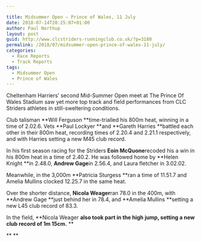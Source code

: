 ```yaml
---

title: Midsummer Open – Prince of Wales, 11 July
date: 2018-07-14T20:25:07+01:00
author: Paul Northup
layout: post
guid: http://www.clcstriders-runningclub.co.uk/?p=3180
permalink: /2018/07/midsummer-open-prince-of-wales-11-july/
categories:
  - Race Reports
  - Track Reports
tags:
  - Midsummer Open
  - Prince of Wales
---
```

Cheltenham Harriers’ second Mid-Summer Open meet at The Prince Of Wales Stadium saw yet more top track and field performances from CLC Striders athletes in still-sweltering conditions.

Club talisman **Will Ferguson **time-trialled his 800m heat, winning in a time of 2.02.6. Vets **Paul Lockyer **and **Gareth Harries **battled each other in their 800m heat, recording times of 2.20.4 and 2.21.1 respectively, and with Harries setting a new M45 club record.

In his first season racing for the Striders **Eoin McQuone**recoded his a win in his 800m heat in a time of 2.40.2. He was followed home by **Helen Knight **in 2.48.0, **Andrew Gage**in 2.56.4, and Laura fletcher in 3.02.02.

Meanwhile, in the 3,000m **Patricia Sturgess **ran a time of 11.51.7 and Amelia Mullins clocked 12.25.7 in the same heat.

Over the shorter distance, **Nicola Weager**ran 78.0 in the 400m, with **Andrew Gage **just behind her in 78.4, and **Amelia Mullins **setting a new L45 club record of 83.3.

In the field, **Nicola Weager **also took part in the high jump, setting a new club record of 1m 15cm.** **

** **